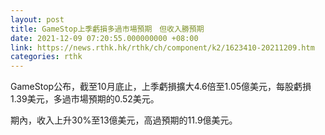 ```yaml
---
layout: post
title: GameStop上季虧損多過市場預期　但收入勝預期
date: 2021-12-09 07:20:55.000000000 +08:00
link: https://news.rthk.hk/rthk/ch/component/k2/1623410-20211209.htm
categories: rthk
---
```


GameStop公布，截至10月底止，上季虧損擴大4.6倍至1.05億美元，每股虧損1.39美元，多過市場預期的0.52美元。

期內，收入上升30%至13億美元，高過預期的11.9億美元。

